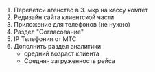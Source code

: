 1. Переветси агенство в 3. мкр на кассу комтет
2. Редизайн сайта клиентской части
3. Приложение для телефонов (не нужно)
4. Раздел "Согласование"
5. IP Телефония от МТС
6. Дополнить раздел аналитики
   - средний возраст клиента
   - Средняя загруженность рейса